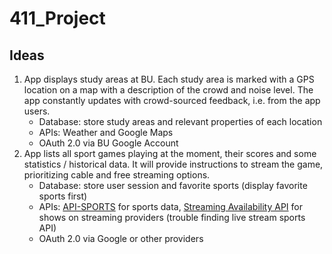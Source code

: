 # 411_Project
## Ideas
1. App displays study areas at BU. Each study area is marked with a GPS location on a map with a description of the crowd and noise level. The app constantly updates with crowd-sourced feedback, i.e. from the app users.
    - Database: store study areas and relevant properties of each location
    - APIs: Weather and Google Maps
    - OAuth 2.0 via BU Google Account
2. App lists all sport games playing at the moment, their scores and some statistics / historical data. It will provide instructions to stream the game, prioritizing cable and free streaming options.
    - Database: store user session and favorite sports (display favorite sports first)
    - APIs: [API-SPORTS](https://api-sports.io/) for sports data, [Streaming Availability API](https://rapidapi.com/movie-of-the-night-movie-of-the-night-default/api/streaming-availability/details) for shows on streaming providers (trouble finding live stream sports API)
    - OAuth 2.0 via Google or other providers
